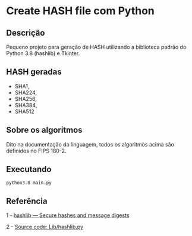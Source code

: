 # Create HASH file com Python

## Descrição

Pequeno projeto para geração de HASH utilizando a biblioteca padrão do Python 3.8 (hashlib) e Tkinter.

## HASH geradas

* SHA1,
* SHA224,
* SHA256,
* SHA384,
* SHA512

## Sobre os algoritmos

Dito na documentação da linguagem, todos os algoritmos acima são definidos no FIPS 180-2.

## Executando

```
python3.8 main.py
```

## Referência

1 - [hashlib — Secure hashes and message digests](https://docs.python.org/3/library/hashlib.html)

2 - [Source code: Lib/hashlib.py](https://github.com/python/cpython/blob/3.8/Lib/hashlib.py)

